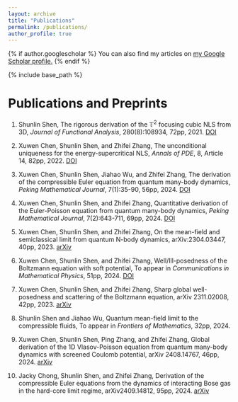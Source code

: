 ```yaml
---
layout: archive
title: "Publications"
permalink: /publications/
author_profile: true
---
```


{% if author.googlescholar %}
  You can also find my articles on <u><a href="{{author.googlescholar}}">my Google Scholar profile</a>.</u>
{% endif %}

{% include base_path %}

Publications and Preprints
======
1. Shunlin Shen, The rigorous derivation of the $\mathbb{T}^{2}$ focusing cubic NLS from 3D, *Journal of Functional Analysis*, 280(8):108934, 72pp, 2021. [DOI](https://doi.org/10.1016/j.jfa.2021.108934)

2. Xuwen Chen, Shunlin Shen, and Zhifei Zhang, The unconditional uniqueness for the energy-supercritical NLS, *Annals of PDE*, 8, Article 14, 82pp, 2022. [DOI](https://doi.org/10.1007/s00030-022-00571-2)

3. Xuwen Chen, Shunlin Shen, Jiahao Wu, and Zhifei Zhang, The derivation of the compressible Euler equation from quantum many-body dynamics, *Peking Mathematical Journal*, 7(1):35-90, 56pp, 2024. [DOI](https://doi.org/10.1007/s41001-023-00108-5)

4. Xuwen Chen, Shunlin Shen, and Zhifei Zhang, Quantitative derivation of the Euler-Poisson equation from quantum many-body dynamics, *Peking Mathematical Journal*, 7(2):643-711, 69pp, 2024. [DOI](https://doi.org/10.1007/s41001-024-00112-0)

5. Xuwen Chen, Shunlin Shen, and Zhifei Zhang, On the mean-field and semiclassical limit from quantum N-body dynamics, arXiv:2304.03447, 40pp, 2023. [arXiv](https://arxiv.org/abs/2304.03447)

6. Xuwen Chen, Shunlin Shen, and Zhifei Zhang, Well/Ill-posedness of the Boltzmann equation with soft potential, To appear in *Communications in Mathematical Physics*, 51pp, 2024. [DOI](https://doi.org/10.1007/s00220-024-04895-3)

7. Xuwen Chen, Shunlin Shen, and Zhifei Zhang, Sharp global well-posedness and scattering of the Boltzmann equation, arXiv 2311.02008, 42pp, 2023. [arXiv](https://arxiv.org/abs/2311.02008)

8. Shunlin Shen and Jiahao Wu, Quantum mean-field limit to the compressible fluids, To appear in *Frontiers of Mathematics*, 32pp, 2024.

9. Xuwen Chen, Shunlin Shen, Ping Zhang, and Zhifei Zhang, Global derivation of the 1D Vlasov-Poisson equation from quantum many-body dynamics with screened Coulomb potential, arXiv 2408.14767, 46pp, 2024. [arXiv](https://arxiv.org/abs/2408.14767)

10. Jacky Chong, Shunlin Shen, and Zhifei Zhang, Derivation of the compressible Euler equations from the dynamics of interacting Bose gas in the hard-core limit regime, arXiv2409.14812, 95pp, 2024. [arXiv](https://arxiv.org/abs/2409.14812)
